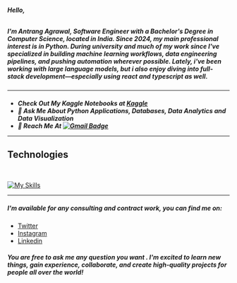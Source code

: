 <h5 align="left" color="white">
Hello,
<br/><br/>

I'm Antrang Agrawal, Software Engineer with a Bachelor's Degree in Computer Science, located in India. Since 2024, my main professional interest is in Python. During university and much of my work since I've specialized in building machine learning workflows, data engineering pipelines, and pushing automation wherever possible. Lately, i've been working with large language models, but i also enjoy diving into full-stack development—especially using react and typescript as well.
<br/>
</h5>

<hr/>
<h5 align="left" color="white">

- Check Out My Kaggle Notebooks at <a href="https://www.kaggle.com/antrangagrawal"> Kaggle </a><br/>
- 💬 Ask Me About **Python Applications**, **Databases**, **Data Analytics** and **Data Visualization** <br/>
- 📧 Reach Me At [![Gmail Badge](https://img.shields.io/badge/-antrang6112-c14438?style=flat&logo=Gmail&logoColor=white&link=mailto:antrang6112@gmail.com)](mailto:antrangagrawal02@gmail.com) <br/>

<hr />

<h5/>

## Technologies

<br/>

[![My Skills](https://skillicons.dev/icons?i=py,azure,gcp,r,tensorflow,linux,js,html,css,heroku,git,mysql,mongodb,sqlite,gitlab,github,cpp,c,vscode,neovim,flask,figma,matlab)](https://skillicons.dev)

<hr/>

<h5 align="left" color="white">I'm available for any consulting and contract work, you can find me on: </h5>

<p align="left">

- <a href="https://twitter.com/Antrang20">Twitter</a>
- <a href="https://instagram.com/antrang6112">Instagram</a>
- <a href="https://www.linkedin.com/in/antrang-agrawal-688239209">Linkedin</a>

<h5 align="left" color="white"> You are free to ask me any question you want . I'm excited to learn new things, gain experience, collaborate, and create high-quality projects for people all over the world! </h5>

